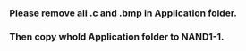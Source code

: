 ### Please remove all .c and .bmp in Application folder.

### Then copy whold Application folder to NAND1-1.

